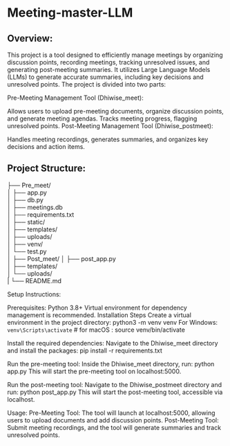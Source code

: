 # Meeting-master-LLM

## Overview:
This project is a tool designed to efficiently manage meetings by organizing discussion points, recording meetings, tracking unresolved issues, and generating post-meeting summaries. It utilizes Large Language Models (LLMs) to generate accurate summaries, including key decisions and unresolved points. The project is divided into two parts:

Pre-Meeting Management Tool (Dhiwise_meet):

Allows users to upload pre-meeting documents, organize discussion points, and generate meeting agendas.
Tracks meeting progress, flagging unresolved points.
Post-Meeting Management Tool (Dhiwise_postmeet):

Handles meeting recordings, generates summaries, and organizes key decisions and action items.

## Project Structure:


├── Pre_meet/                
│   ├── app.py                 
│   ├── db.py                 
│   ├── meetings.db           
│   ├── requirements.txt      
│   ├── static/               
│   ├── templates/            
│   ├── uploads/              
│   ├── venv/                 
│   └── test.py               
│
├── Post_meet/
│   ├── post_app.py           
│   ├── templates/            
│   └── uploads/          
|
└── README.md                 

Setup Instructions:

Prerequisites:
Python 3.8+
Virtual environment for dependency management is recommended.
Installation Steps
Create a virtual environment in the project directory:
python3 -m venv venv
For Windows: `venv\Scripts\activate` # for macOS : source venv/bin/activate

Install the required dependencies: Navigate to the Dhiwise_meet directory and install the packages:
pip install -r requirements.txt

Run the pre-meeting tool: Inside the Dhiwise_meet directory, run:
python app.py
This will start the pre-meeting tool on localhost:5000.

Run the post-meeting tool: Navigate to the Dhiwise_postmeet directory and run:
python post_app.py
This will start the post-meeting tool, accessible via localhost.

Usage:
Pre-Meeting Tool: The tool will launch at localhost:5000, allowing users to upload documents and add discussion points.
Post-Meeting Tool: Submit meeting recordings, and the tool will generate summaries and track unresolved points.
